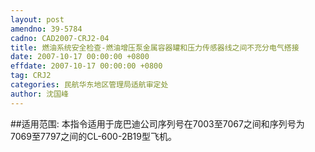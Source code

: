```yaml
---
layout: post
amendno: 39-5784
cadno: CAD2007-CRJ2-04
title: 燃油系统安全检查-燃油增压泵金属容器罐和压力传感器线之间不充分电气搭接
date: 2007-10-17 00:00:00 +0800
effdate: 2007-10-17 00:00:00 +0800
tag: CRJ2
categories: 民航华东地区管理局适航审定处
author: 沈国峰
---
```


##适用范围:
本指令适用于庞巴迪公司序列号在7003至7067之间和序列号为7069至7797之间的CL-600-2B19型飞机。


